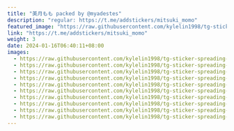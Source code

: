 ```yaml
---
title: "美月もも packed by @myadestes"
description: "regular: https://t.me/addstickers/mitsuki_momo"
featured_image: "https://raw.githubusercontent.com/kylelin1998/tg-sticker-spreading-worldwide-images/main/img/1eee6bd3-9c81-4b27-9b61-217e6c5baab2.jpg"
link: "https://t.me/addstickers/mitsuki_momo"
weight: 3
date: 2024-01-16T06:40:11+08:00
images:
  - https://raw.githubusercontent.com/kylelin1998/tg-sticker-spreading-worldwide-images/main/img/1eee6bd3-9c81-4b27-9b61-217e6c5baab2.jpg
  - https://raw.githubusercontent.com/kylelin1998/tg-sticker-spreading-worldwide-images/main/img/632d7261-04e2-40bf-87b8-3e546e24012d.jpg
  - https://raw.githubusercontent.com/kylelin1998/tg-sticker-spreading-worldwide-images/main/img/462de43b-000b-4976-a9ca-f322bed03217.jpg
  - https://raw.githubusercontent.com/kylelin1998/tg-sticker-spreading-worldwide-images/main/img/2afec45b-3698-4652-82a4-e39c13c181bc.jpg
  - https://raw.githubusercontent.com/kylelin1998/tg-sticker-spreading-worldwide-images/main/img/5f9f0430-d028-45f9-a22a-c7454d999950.jpg
  - https://raw.githubusercontent.com/kylelin1998/tg-sticker-spreading-worldwide-images/main/img/ac22ec0f-c7f6-4771-8b9e-b3fa1735e3d9.jpg
  - https://raw.githubusercontent.com/kylelin1998/tg-sticker-spreading-worldwide-images/main/img/48d6c2c7-3ef9-45fd-8ef3-2e1fb38d37e5.jpg
  - https://raw.githubusercontent.com/kylelin1998/tg-sticker-spreading-worldwide-images/main/img/60727a46-4db6-41d0-9d81-2dc3ce706bc8.jpg
  - https://raw.githubusercontent.com/kylelin1998/tg-sticker-spreading-worldwide-images/main/img/6f41dab1-4a0b-4181-b1a7-076bfea61c26.jpg
  - https://raw.githubusercontent.com/kylelin1998/tg-sticker-spreading-worldwide-images/main/img/2b4ec47e-f229-4478-8c3c-7027ab820a2a.jpg
---
```

